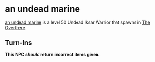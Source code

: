 # an undead marine



[an undead marine](/npc/93004) is a level 50 Undead Iksar Warrior that spawns in [The Overthere](/zone/93).



## Turn-Ins



**This NPC *should* return incorrect items given.**





